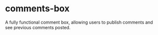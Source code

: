 # comments-box
A fully functional comment box, allowing users to publish comments and see previous comments posted.
